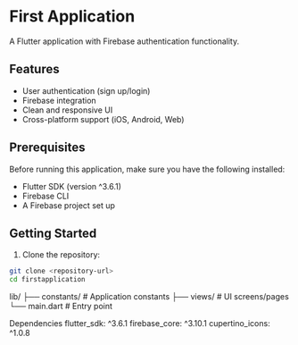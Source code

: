 # First Application

A Flutter application with Firebase authentication functionality.

## Features

- User authentication (sign up/login)
- Firebase integration
- Clean and responsive UI
- Cross-platform support (iOS, Android, Web)

## Prerequisites

Before running this application, make sure you have the following installed:

- Flutter SDK (version ^3.6.1)
- Firebase CLI
- A Firebase project set up

## Getting Started

1. Clone the repository:
```bash
git clone <repository-url>
cd firstapplication
```
lib/
├── constants/      # Application constants
├── views/         # UI screens/pages
└── main.dart      # Entry point


Dependencies
flutter_sdk: ^3.6.1
firebase_core: ^3.10.1
cupertino_icons: ^1.0.8